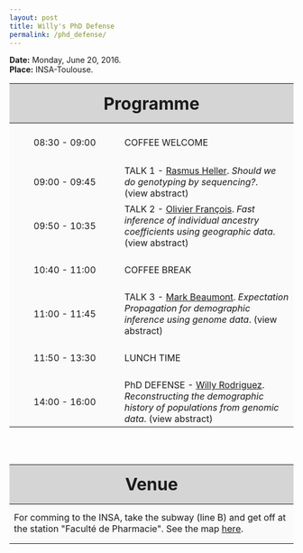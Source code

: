 ```yaml
---
layout: post
title: Willy's PhD Defense
permalink: /phd_defense/
---
```



<script type="text/javascript">
function hideStuff(id) {
    // hide the element
    document.getElementById(id).style.display = 'none';
    
}

function showStuff(id) {
    // show the lorem ipsum text
    document.getElementById(id).style.display = 'block';
    
}
 
</script>


<script type="text/javascript">
    // Initialize Variables
    var closePopup = document.getElementById("popupclose");
    var overlay = document.getElementById("overlay");
    var popup = document.getElementById("popup");
    var button = document.getElementById("button");
    // Close Popup Event
    closePopup.onclick = function() {
        overlay.style.display = 'none';
        popup.style.display = 'none';
    };
    // Show Overlay and Popup
    function showPopup(id1, id2){
	document.getElementById(id1).style.display = 'block';
	document.getElementById(id2).style.display = 'block';
    }
    function hidePopup(id1, id2){
	document.getElementById(id1).style.display = 'none';
	document.getElementById(id2).style.display = 'none';
    }
</script>

<style>

.tableheader{
  background: #D5D5D5;
  height: 70px;
  font-size: 30px;
}

.tablerow{
  background: #FAFAFA;
  height: 70px;
}

.timedetails{
  width: 180px;
  text-align: center;
}



#overlay {
    display: none;
    position: absolute;
    top: 0;
    bottom: 0;
    background: #999;
    width: 100%;
    height: 100%;
    opacity: 0.8;
    z-index: 100;
}
.popup {
    display: none;
    position: fixed;
    top: 50%;
    left: 50%;
    background: #D3EFED;
    margin-left: -400px; /*Half the value of width to center div*/
    margin-top: -250px; /*Half the value of height to center div*/
    z-index: 200;
}
.popupclose {
    float: right;
    padding: 10px;
    cursor: pointer;
}
.popupcontent {
    padding: 10px;
    width: 700px;
    height: 400px;
    overflow-y: auto;
}
.popupcontrols{
    height: 30px;
    background: #8BBCCF;
}
#button {
    cursor: pointer;
}

</style>

<b>Date:</b> Monday, June 20, 2016. <br/>
<b>Place:</b> INSA-Toulouse.

<table id="schedule" style="border-collapse: collapse;">
   <thead>
      <tr class="tableheader">
         <th colspan="2">Programme</th>
      </tr>
   </thead>
   <tbody>
      <tr class="tablerow">
         <td class="timedetails">08:30 - 09:00</td>
         <td>COFFEE WELCOME</td>
      </tr>
      <tr class="tablerow">
         <td class="timedetails">09:00 - 09:45</td>
         <td>TALK 1 - <u>Rasmus Heller</u>. <i>Should we do genotyping by sequencing?</i>.  <br> <span onclick="showPopup('popupRasmus', 'popupcloseRasmus'); return false;" style="cursor: pointer;">(view abstract)</span>
         <div id="popupRasmus" class="popup">
    <div class="popupcontrols">
        <span id="popupcloseRasmus" onclick="hidePopup('popupRasmus', 'popupcloseRasmus'); return false;" class="popupclose">x</span>
    </div>
    <div class="popupcontent">
        Genotyping by sequencing is becoming increasingly popular as a means of generating population and genomic scale data for non-model organisms. We used a small RADseq data set to examine potential problems or biases in common bioinformatics pipelines, using the site frequency spectrum as an informative summary of the data. We found that a standard RADseq genotyping tool overcalls singletons severely. This can be improved by eschewing genotype calls and using the genotype likelihood directly to infer the SFS. However, even after this the SFS from RADseq data is not identical to one obtained using whole-genome shotgun sequencing on the same individuals. Part of the explanation appears to be that the RADseq protocol produces a non-random subset of the genome which may have a different SFS form the genome-wide one. I discuss some implications of this and ongoing work on the topic.
    </div>
    </div>
         </td>
      </tr>
    <tr class="tablerow">
       <td class="timedetails">09:50 - 10:35</td>
       <td>TALK 2 - <u>Olivier François</u>. <i>Fast inference of individual ancestry coefficients using geographic data</i>. <span onclick="showPopup('popupOFrancois', 'popupcloseOFrancois'); return false;" style="cursor: pointer;">(view abstract)</span>
         <div id="popupOFrancois" class="popup">
    <div class="popupcontrols">
        <span id="popupcloseOFrancois" onclick="hidePopup('popupOFrancois', 'popupcloseOFrancois'); return false;" class="popupclose">x</span>
    </div>
    <div class="popupcontent">
        Geography and landscape are important determinants of genetic variation in natural populations, and several ancestry estimation methods have been proposed to investigate population structure using genetic and geographic data simultaneously. Those approaches are often based on computer-intensive stochastic simulations and do not scale with the dimensions of the data sets generated by high-throughput sequencing technologies. There is a growing demand for faster algorithms able to analyse genomewide patterns of population genetic variation in their geographic context. Here, we present TESS3, a major update of the spatial ancestry estimation program TESS. By combining matrix factorization and spatial statistical methods, TESS3 provides estimates of ancestry coefficients with accuracy comparable to TESS and with run-times much faster than the Bayesian version. In addition, the TESS3 program can be used to perform genome scans for selection, and separate adaptive from nonadaptive genetic variation using ancestral allele frequency differentiation tests. The main features of TESS3 are illustrated using simulated data and analysing genomic data from European lines of the plant species Arabidopsis thaliana.
    </div>
    </div>
      </td>
    </tr>
      <tr class="tablerow">
         <td class="timedetails">10:40 - 11:00</td>
         <td> COFFEE BREAK
         </td>
      </tr>
      <tr class="tablerow">
         <td class="timedetails">11:00 - 11:45</td>
         <td>TALK 3 - <u>Mark Beaumont</u>. <i>Expectation Propagation for demographic inference using genome data</i>. <span onclick="showPopup('popupBeaumont', 'popupcloseBeaumont'); return false;" style="cursor: pointer;">(view abstract)</span>
         <div id="popupBeaumont" class="popup">
    <div class="popupcontrols">
        <span id="popupcloseBeaumont" onclick="hidePopup('popupBeaumont', 'popupcloseBeaumont'); return false;" class="popupclose">x</span>
    </div>
    <div class="popupcontent">
        
    </div>
    </div>
</td>
      </tr>    
      <tr class="tablerow">
         <td class="timedetails">11:50 - 13:30</td>
         <td> LUNCH TIME
         </td>
      </tr>
      <tr class="tablerow">
         <td class="timedetails">14:00 - 16:00</td>
         <td>PhD DEFENSE - <u>Willy Rodriguez</u>. <i>Reconstructing the demographic history of populations from genomic data</i>. <span onclick="showPopup('popupWilly', 'popupcloseWilly'); return false;" style="cursor: pointer;">(view abstract)</span>
         <div id="popupWilly" class="popup">
    <div class="popupcontrols">
        <span id="popupcloseWilly" onclick="hidePopup('popupWilly', 'popupcloseWilly'); return false;" class="popupclose">x</span>
    </div>
    <div class="popupcontent">
    <p>
        The rapid development of DNA sequencing technologies is expanding the horizons of population genetic studies. It is expected that genomic data will increase our ability to reconstruct the history of populations. While this increase in genetic information will likely help biologists and anthropologists to reconstruct the demographic history of populations, it also poses big challenges. In some cases, simplicity of the model may lead to erroneous conclusions about the population under study. Recent works have shown that DNA patterns expected in individuals coming from structured populations correspond with those of unstructured populations with changes in size through time. As a consequence it is often difficult to determine whether demographic events such as expansions or contractions (bottlenecks) inferred from genetic data are real or due to the fact that populations are structured in nature. Moreover, almost no inferential method allowing to reconstruct past demographic size changes takes into account structure effects. </p>
        
	<p>In this thesis, some recent results in population genetics are presented: (i) a model choice procedure is proposed to distinguish one simple scenario of population size change from one of structured population, based on the coalescence times of two genes, showing that for these simple cases, it is possible to distinguish both models using genetic information form one single individual; (ii) by using the notion of instantaneous coalescent rate, it is demonstrated that for any scenario of structured population or any other one, regardless how complex it could be, there always exists a panmitic scenario with a precise function of population size changes having exactly the same distribution for the coalescence times of two genes. This not only explains why spurious signals of bottlenecks can be found in structured populations but also predicts the demographic history that actual inference methods are likely to reconstruct when applied to non panmitic populations. Finally, (iii) a method based on a Markov process is developed for inferring past demographic events taking the structure into account. This is method uses the distribution of coalescence times of two genes to detect past demographic changes in structured populations from the DNA of one single individual. Some applications of the model to genomic data are discussed.</p>
    </div>
    </div>
     </td>
      </tr>
      <tr class="tablerow">
         <td class="timedetails">17:00 - 18:00</td>
         <td>POT DE THESE
         </td>
      </tr>
   </tbody>
</table>

<br>
<br>

<table style="border-collapse: collapse;">
   <thead>
      <tr class="tableheader">
         <th colspan="2"> Venue</th>
      </tr>
   </thead>
   <tbody>
   <tr class="tablerow">
         <td colspan="2"> For comming to the INSA, take the subway (line B) and get off at the station "Faculté de Pharmacie". See the map <a href="https://drive.google.com/open?id=1DH6ifyOpMuI8xShMtyhKg2Zh210&usp=sharing">here</a>.
         </td>
      </tr>
   </tbody>
</table>



